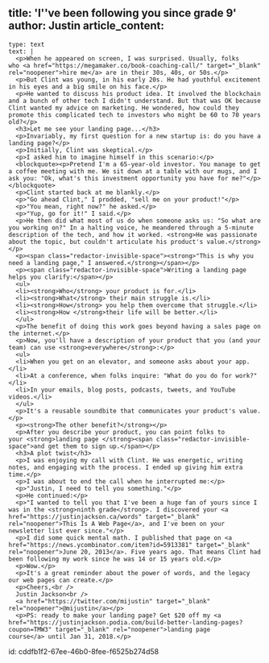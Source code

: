 title: 'I''ve been following you since grade 9'
author: Justin
article_content:
  -
    type: text
    text: |
      <p>When he appeared on screen, I was surprised. Usually, folks who <a href="https://megamaker.co/book-coaching-call/" target="_blank" rel="noopener">hire me</a> are in their 30s, 40s, or 50s.</p>
      <p>But Clint was young, in his early 20s. He had youthful excitement in his eyes and a big smile on his face.</p>
      <p>He wanted to discuss his product idea. It involved the blockchain and a bunch of other tech I didn't understand. But that was OK because Clint wanted my advice on marketing. He wondered, how could they promote this complicated tech to investors who might be 60 to 70 years old?</p>
      <h3>Let me see your landing page...</h3>
      <p>Invariably, my first question for a new startup is: do you have a landing page?</p>
      <p>Initially, Clint was skeptical.</p>
      <p>I asked him to imagine himself in this scenario:</p>
      <blockquote><p>Pretend I'm a 65-year-old investor. You manage to get a coffee meeting with me. We sit down at a table with our mugs, and I ask you: "Ok, what's this investment opportunity you have for me?"</p></blockquote>
      <p>Clint started back at me blankly.</p>
      <p>"Go ahead Clint," I prodded, "sell me on your product!"</p>
      <p>"You mean, right now?" he asked.</p>
      <p>"Yup, go for it!" I said.</p>
      <p>He then did what most of us do when someone asks us: "So what are you working on?" In a halting voice, he meandered through a 5-minute description of the tech, and how it worked. <strong>He was passionate about the topic, but couldn't articulate his product's value.</strong></p>
      <p><span class="redactor-invisible-space"><strong>"This is why you need a landing page," I answered.</strong></span></p>
      <p><span class="redactor-invisible-space">Writing a landing page helps you clarify:</span></p>
      <ul>
      <li><strong>Who</strong> your product is for.</li>
      <li><strong>What</strong> their main struggle is.</li>
      <li><strong>How</strong> you help them overcome that struggle.</li>
      <li><strong>How </strong>their life will be better.</li>
      </ul>
      <p>The benefit of doing this work goes beyond having a sales page on the internet.</p>
      <p>Now, you'll have a description of your product that you (and your team) can use <strong>everywhere</strong>:</p>
      <ul>
      <li>When you get on an elevator, and someone asks about your app.</li>
      <li>At a conference, when folks inquire: "What do you do for work?"</li>
      <li>In your emails, blog posts, podcasts, tweets, and YouTube videos.</li>
      </ul>
      <p>It's a reusable soundbite that communicates your product's value.</p>
      <p><strong>The other benefit?</strong></p>
      <p>After you describe your product, you can point folks to your <strong>landing page </strong><span class="redactor-invisible-space">and get them to sign up.</span></p>
      <h3>A plot twist</h3>
      <p>I was enjoying my call with Clint. He was energetic, writing notes, and engaging with the process. I ended up giving him extra time.</p>
      <p>I was about to end the call when he interrupted me:</p>
      <p>"Justin, I need to tell you something."</p>
      <p>He continued:</p>
      <p>"I wanted to tell you that I've been a huge fan of yours since I was in the <strong>ninth grade</strong>. I discovered your <a href="https://justinjackson.ca/words" target="_blank" rel="noopener">This Is A Web Page</a>, and I've been on your newsletter list ever since."</p>
      <p>I did some quick mental math. I published that page on <a href="https://news.ycombinator.com/item?id=5913381" target="_blank" rel="noopener">June 20, 2013</a>. Five years ago. That means Clint had been following my work since he was 14 or 15 years old.</p>
      <p>Wow.</p>
      <p>It's a great reminder about the power of words, and the legacy our web pages can create.</p>
      <p>Cheers,<br />
      Justin Jackson<br />
      <a href="https://twitter.com/mijustin" target="_blank" rel="noopener">@mijustin</a></p>
      <p>PS: ready to make your landing page? Get $20 off my <a href="https://justinjackson.podia.com/build-better-landing-pages?coupon=TMW3" target="_blank" rel="noopener">landing page course</a> until Jan 31, 2018.</p>
      
id: cddfb1f2-67ee-46b0-8fee-f6525b274d58
